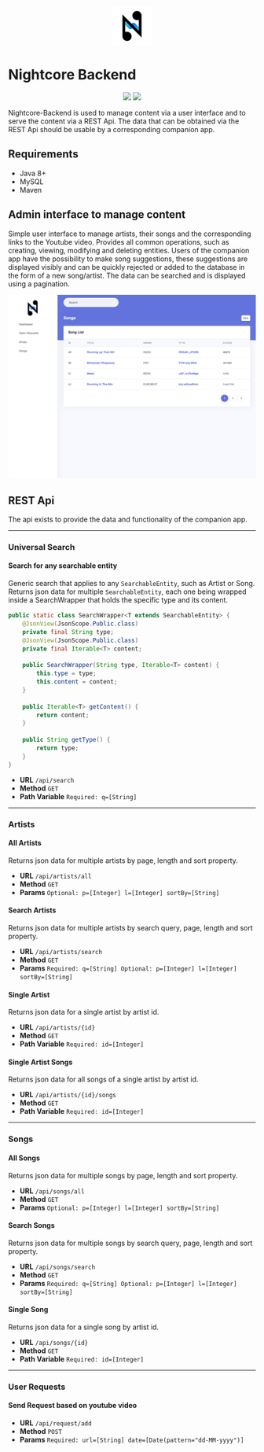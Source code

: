 <p align="center">
<img src="https://raw.githubusercontent.com/KevinPeplinski/Nightcore-backend/master/src/main/resources/static/img/Icon-102.png" alt="BlastText" title="BlastText" width="80"/>
</p>

<h1>Nightcore Backend</h1>

<p align="center">
<img src="https://img.shields.io/badge/language-Java-red">
<img src="https://img.shields.io/badge/db-MySQL-blue">
</p>

Nightcore-Backend is used to manage content via a user interface and to serve the content via a REST Api.
The data that can be obtained via the REST Api should be usable by a corresponding companion app. 



## Requirements

- Java 8+
- MySQL
- Maven 

## Admin interface to manage content

Simple user interface to manage artists, their songs and the corresponding links to the Youtube video. Provides all common operations, such as creating, viewing, modifying and deleting entities. 
Users of the companion app have the possibility to make song suggestions, these suggestions are displayed visibly and can be quickly rejected or added to the database in the form of a new song/artist. The data can be searched and is displayed using a pagination. 

<p align="center">
<img src="https://raw.githubusercontent.com/KevinPeplinski/Nightcore-backend/master/src/main/resources/static/img/nightcore-backend-screenshot.png" alt="BlastText" title="BlastText" width="800"/>
</p>

## REST Api
The api exists to provide the data and functionality of the companion app.

---
### Universal Search
#### Search for any searchable entity
Generic search that applies to any `SearchableEntity`, such as Artist or Song. 
Returns json data for multiple `SearchableEntity`, each one being wrapped inside a SearchWrapper that holds the specific type and its content. 

```Java
public static class SearchWrapper<T extends SearchableEntity> {
    @JsonView(JsonScope.Public.class)
    private final String type;
    @JsonView(JsonScope.Public.class)
    private final Iterable<T> content;

    public SearchWrapper(String type, Iterable<T> content) {
        this.type = type;
        this.content = content;
    }

    public Iterable<T> getContent() {
        return content;
    }

    public String getType() {
        return type;
    }
}
```

- **URL** `/api/search`
- **Method** `GET`
- **Path Variable** `Required: q=[String]`
---
### Artists

#### All Artists
Returns json data for multiple artists by page, length and sort property. 
- **URL** `/api/artists/all`
- **Method** `GET`
- **Params** `Optional: p=[Integer] l=[Integer] sortBy=[String]`

#### Search Artists
Returns json data for multiple artists by search query, page, length and sort property. 
- **URL** `/api/artists/search`
- **Method** `GET`
- **Params** `Required: q=[String] Optional: p=[Integer] l=[Integer] sortBy=[String]`

#### Single Artist
Returns json data for a single artist by artist id. 
- **URL** `/api/artists/{id}`
- **Method** `GET`
- **Path Variable** `Required: id=[Integer]`

#### Single Artist Songs
Returns json data for all songs of a single artist by artist id. 
- **URL** `/api/artists/{id}/songs`
- **Method** `GET`
- **Path Variable** `Required: id=[Integer]`
---
### Songs

#### All Songs
Returns json data for multiple songs by page, length and sort property. 
- **URL** `/api/songs/all`
- **Method** `GET`
- **Params** `Optional: p=[Integer] l=[Integer] sortBy=[String]`

#### Search Songs
Returns json data for multiple songs by search query, page, length and sort property. 
- **URL** `/api/songs/search`
- **Method** `GET`
- **Params** `Required: q=[String] Optional: p=[Integer] l=[Integer] sortBy=[String]`

#### Single Song
Returns json data for a single song by artist id. 
- **URL** `/api/songs/{id}`
- **Method** `GET`
- **Path Variable** `Required: id=[Integer]`
---
### User Requests

#### Send Request based on youtube video
- **URL** `/api/request/add`
- **Method** `POST`
- **Params** `Required: url=[String] date=[Date(pattern="dd-MM-yyyy")]`